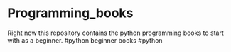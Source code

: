 # Programming_books
Right now this repository contains the python programming books to start with as a beginner.
#python beginner books
#python 
